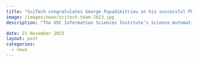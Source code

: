 ```yaml
---
title: "SciTech congratulates George Papadimitriou on his successful PhD defense" 
image: /images/news/scitech-team-2023.jpg
description: "The USC Information Sciences Institute’s Science Automation Group (SciTech) is seeking to hire a Postdoctoral Fellow with a Ph.D. degree in computer science."

date: 21 November 2023
layout: post
categories:
  - news
---
```






